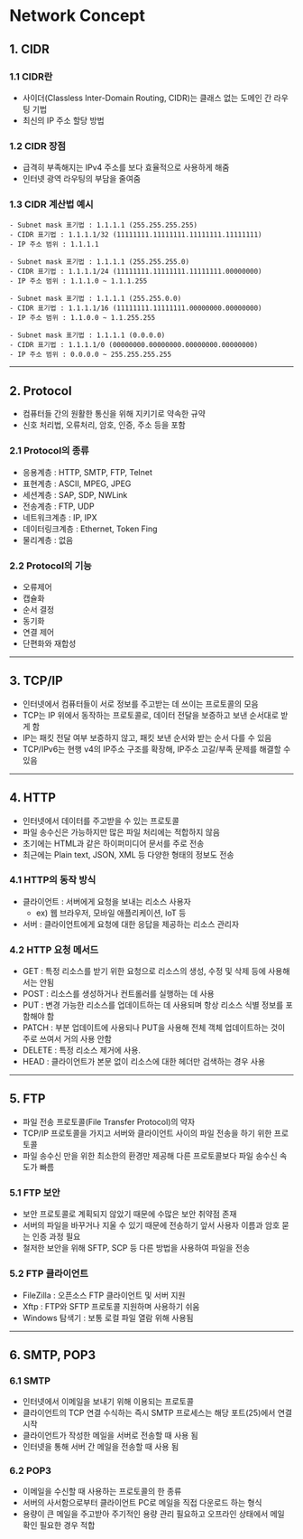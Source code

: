 # Network Concept 

## 1. CIDR

### 1.1 CIDR란
- 사이더(Classless Inter-Domain Routing, CIDR)는 클래스 없는 도메인 간 라우팅 기법
- 최신의 IP 주소 할당 방법

### 1.2 CIDR 장점
- 급격히 부족해지는 IPv4 주소를 보다 효율적으로 사용하게 해줌
- 인터넷 광역 라우팅의 부담을 줄여줌

### 1.3 CIDR 계산법 예시

```
- Subnet mask 표기법 : 1.1.1.1 (255.255.255.255)
- CIDR 표기법 : 1.1.1.1/32 (11111111.11111111.11111111.11111111)
- IP 주소 범위 : 1.1.1.1
```

```
- Subnet mask 표기법 : 1.1.1.1 (255.255.255.0)
- CIDR 표기법 : 1.1.1.1/24 (11111111.11111111.11111111.00000000)
- IP 주소 범위 : 1.1.1.0 ~ 1.1.1.255
```

```
- Subnet mask 표기법 : 1.1.1.1 (255.255.0.0)
- CIDR 표기법 : 1.1.1.1/16 (11111111.11111111.00000000.00000000)
- IP 주소 범위 : 1.1.0.0 ~ 1.1.255.255
```

```
- Subnet mask 표기법 : 1.1.1.1 (0.0.0.0)
- CIDR 표기법 : 1.1.1.1/0 (00000000.00000000.00000000.00000000)
- IP 주소 범위 : 0.0.0.0 ~ 255.255.255.255
```

---

## 2. Protocol
- 컴퓨터들 간의 원활한 통신을 위해 지키기로 약속한 규약
- 신호 처리법, 오류처리, 암호, 인증, 주소 등을 포함

### 2.1 Protocol의 종류 
- 응용계층 : HTTP, SMTP, FTP, Telnet
- 표현계층 : ASCII, MPEG, JPEG
- 세션계층 : SAP, SDP, NWLink
- 전송계층 : FTP, UDP
- 네트워크계층 : IP, IPX
- 데이터링크계층 : Ethernet, Token Fing
- 물리계층 : 없음

### 2.2 Protocol의 기능
- 오류제어 
- 캡슐화
- 순서 결정
- 동기화
- 연결 제어
- 단편화와 재합성

---

## 3. TCP/IP 
- 인터넷에서 컴퓨터들이 서로 정보를 주고받는 데 쓰이는 프로토콜의 모음
- TCP는 IP 위에서 동작하는 프로토콜로, 데이터 전달을 보증하고 보낸 순서대로 받게 함
- IP는 패킷 전달 여부 보증하지 않고, 패킷 보낸 순서와 받는 순서 다를 수 있음 
- TCP/IPv6는 현행 v4의 IP주소 구조를 확장해, IP주소 고갈/부족 문제를 해결할 수 있음

---

## 4. HTTP 
- 인터넷에서 데이터를 주고받을 수 있는 프로토콜
- 파일 송수신은 가능하지만 많은 파일 처리에는 적합하지 않음
- 초기에는 HTML과 같은 하이퍼미디어 문서를 주로 전송
- 최근에는 Plain text, JSON, XML 등 다양한 형태의 정보도 전송

### 4.1 HTTP의 동작 방식
- 클라이언트 : 서버에게 요청을 보내는 리소스 사용자 
  + ex) 웹 브라우저, 모바일 애플리케이션, IoT 등
- 서버 : 클라이언트에게 요청에 대한 응답을 제공하는 리소스 관리자

### 4.2 HTTP 요청 메서드
- GET : 특정 리소스를 받기 위한 요청으로 리소스의 생성, 수정 및 삭제 등에 사용해서는 안됨 
- POST : 리소스를 생성하거나 컨트롤러를 실행하는 데 사용
- PUT : 변경 가능한 리소스를 업데이트하는 데 사용되며 항상 리소스 식별 정보를 포함해야 함
- PATCH : 부분 업데이트에 사용되나 PUT을 사용해 전체 객체 업데이트하는 것이 주로 쓰여서 거의 사용 안함
- DELETE : 특정 리소스 제거에 사용. 
- HEAD : 클라이언트가 본문 없이 리소스에 대한 헤더만 검색하는 경우 사용

---

## 5. FTP
- 파일 전송 프로토콜(File Transfer Protocol)의 약자
- TCP/IP 프로토콜을 가지고 서버와 클라이언트 사이의 파일 전송을 하기 위한 프로토콜
- 파일 송수신 만을 위한 최소한의 환경만 제공해 다른 프로토콜보다 파일 송수신 속도가 빠름

### 5.1 FTP 보안 
- 보안 프로토콜로 계획되지 않았기 때문에 수많은 보안 취약점 존재
- 서버의 파일을 바꾸거나 지울 수 있기 때문에 전송하기 앞서 사용자 이름과 암호 묻는 인증 과정 필요
- 철저한 보안을 위해 SFTP, SCP 등 다른 방법을 사용하여 파일을 전송

### 5.2 FTP 클라이언트
- FileZilla : 오픈소스 FTP 클라이언트 및 서버 지원
- Xftp : FTP와 SFTP 프로토콜 지원하며 사용하기 쉬움 
- Windows 탐색기 : 보통 로컬 파일 열람 위해 사용됨 

---

## 6. SMTP, POP3

### 6.1 SMTP
- 인터넷에서 이메일을 보내기 위해 이용되는 프로토콜
- 클라이언트의 TCP 연결 수식하는 즉시 SMTP 프로세스는 해당 포트(25)에서 연결 시작
- 클라이언트가 작성한 메일을 서버로 전송할 때 사용 됨
- 인터넷을 통해 서버 간 메일을 전송할 때 사용 됨

### 6.2 POP3
- 이메일을 수신할 때 사용하는 프로토콜의 한 종류 
- 서버의 사서함으로부터 클라이언트 PC로 메일을 직접 다운로드 하는 형식
- 용량이 큰 메일을 주고받아 주기적인 용량 관리 필요하고 오프라인 상태에서 메일 확인 필요한 경우 적합
